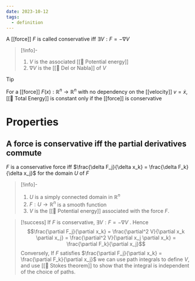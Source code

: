 ```yaml
---
date: 2023-10-12
tags:
  - definition
---
```

A [[force]] $F$ is called conservative iff $\exists V: F = - \nabla V$

>[!info]-
> 1. $V$ is the associated [[📘 Potential energy]]
> 2. $\nabla V$ is the [[📘 Del or Nabla]] of $V$

>[!tip]
> For a [[force]] $F(x) : \mathbb{R}^n \rightarrow \mathbb{R}^n$ with no dependency on the [[velocity]] $v = \dot x$, [[📘 Total Energy]] is constant only if the [[force]] is conservative

# Properties

## A force is conservative iff the partial derivatives commute

$F$ is a conservative force iff $\frac{\delta F_j}{\delta x_k} = \frac{\delta F_k}{\delta x_j}$ for the domain $U$ of $F$ 

>[!info]-
> 1. $U$ is a simply connected domain in $\mathbb{R}^n$ 
> 2. $F: U \rightarrow \mathbb{R}^n$ is a smooth function
> 3. $V$ is the [[📘 Potential energy]] associated with the force $F$.

>[!success]
> If $F$ is conservative, $\exists V : F = -\nabla V$ . Hence $$\frac{\partial F_j}{\partial x_k} = \frac{\partial^2 V}{\partial x_k \partial x_j} = \frac{\partial^2 V}{\partial x_j \partial x_k} = \frac{\partial F_k}{\partial x_j}$$
Conversely, If $F$ satisfies $\frac{\partial F_j}{\partial x_k} = \frac{\partial F_k}{\partial x_j}$ we can use path integrals to define $V$, and use [[📗 Stokes theorem]] to show that the integral is independent of the choice of paths.
